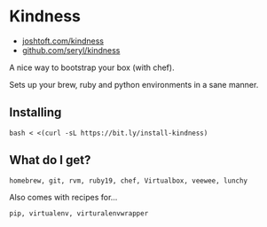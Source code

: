 # Kindness

* [joshtoft.com/kindness](http://joshtoft.com/kindness)
* [github.com/seryl/kindness](https://github.com/seryl/kindness)

A nice way to bootstrap your box (with chef).

Sets up your brew, ruby and python environments in a sane manner.

## Installing

    bash < <(curl -sL https://bit.ly/install-kindness)

## What do I get?

    homebrew, git, rvm, ruby19, chef, Virtualbox, veewee, lunchy

Also comes with recipes for...

    pip, virtualenv, virturalenvwrapper
    
